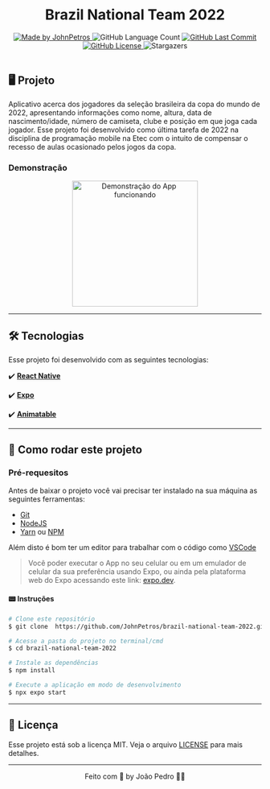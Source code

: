 <h1 align="center">
    Brazil National Team 2022
</h1>

<div align="center">
   <a href="https://github.com/JohnPetros">
      <img alt="Made by JohnPetros" src="https://img.shields.io/badge/made%20by-JohnPetros-blueviolet">
   </a>
   <img alt="GitHub Language Count" src="https://img.shields.io/github/languages/count/JohnPetros/brazil-national-team-2022">
   <a href="https://github.com/JohnPetros/brazil-national-team-2022/commits/main">
      <img alt="GitHub Last Commit" src="https://img.shields.io/github/last-commit/JohnPetros/brazil-national-team-2022">
   </a>
  </a>
   </a>
   <a href="https://github.com/JohnPetros/brazil-national-team-2022/blob/main/LICENSE.md">
      <img alt="GitHub License" src="https://img.shields.io/github/license/JohnPetros/brazil-national-team-2022">
   </a>
    <img alt="Stargazers" src="https://img.shields.io/github/stars/JohnPetros/brazil-national-team-2022?style=social">
</div>

<br>

## 🖥️ Projeto

Aplicativo acerca dos jogadores da seleção brasileira da copa do mundo de 2022, apresentando informações como nome, altura, data de nascimento/idade, número de camiseta, clube e posição em que joga cada jogador. Esse projeto foi desenvolvido como última tarefa de 2022 na disciplina de programação mobile na Etec com o intuito de compensar o recesso de aulas ocasionado pelos jogos da copa.

### Demonstração
<div align="center">
  <img width="250" alt="Demonstração do App funcionando" src=".github/omni-tech.gif" />
</div>

---

## 🛠️ Tecnologias

Esse projeto foi desenvolvido com as seguintes tecnologias:

✔️ **[React Native](https://expo.io/)**

✔️ **[Expo](https://expo.io/)**

✔️ **[Animatable](https://github.com/oblador/react-native-animatable)**

---

## 🚀 Como rodar este projeto

### Pré-requesitos

Antes de baixar o projeto você vai precisar ter instalado na sua máquina as seguintes ferramentas:

- [Git](https://git-scm.com)
- [NodeJS](https://nodejs.org/en/)
- [Yarn](https://yarnpkg.com/) ou [NPM](https://www.npmjs.com/)

Além disto é bom ter um editor para trabalhar com o código como [VSCode](https://code.visualstudio.com/)<br>

> Você poder executar o App no seu celular ou em um emulador de celular da sua preferência usando Expo, ou ainda pela plataforma web do Expo acessando este link: [expo.dev](https://snack.expo.dev/@git/github.com/JohnPetros/brazil-national-team-2022?platform=web).

#### 📟 Instruções

```bash
# Clone este repositório
$ git clone  https://github.com/JohnPetros/brazil-national-team-2022.git

# Acesse a pasta do projeto no terminal/cmd
$ cd brazil-national-team-2022

# Instale as dependências
$ npm install

# Execute a aplicação em modo de desenvolvimento
$ npx expo start

```
---

## :memo: Licença

Esse projeto está sob a licença MIT. Veja o arquivo [LICENSE](LICENSE) para mais detalhes.

---

<p align="center">
   Feito com 💜 by João Pedro 👋🏻
</p>

